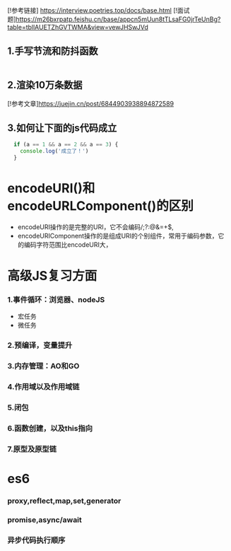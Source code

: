 [!参考链接] https://interview.poetries.top/docs/base.html
[!面试题]https://m26bxrpatp.feishu.cn/base/appcn5mUun8tTLsaFG0jrTeUnBg?table=tbllAUETZhGVTWMA&view=vewJHSwJVd
## 1.手写节流和防抖函数
```js
```
## 2.渲染10万条数据
[!参考文章]https://juejin.cn/post/6844903938894872589

## 3.如何让下面的js代码成立
  ```js
    if (a == 1 && a == 2 && a == 3) {
      console.log('成立了！')
    }
  ```
# encodeURI()和encodeURLComponent()的区别
  - encodeURI操作的是完整的URI，它不会编码/;?:@&=+$,
  - encodeURIComponent操作的是组成URI的个别组件，常用于编码参数，它的编码字符范围比encodeURI大，

# 高级JS复习方面
  ### 1.事件循环：浏览器、nodeJS
   - 宏任务
   - 微任务
  ### 2.预编译，变量提升
  ### 3.内存管理：AO和GO
  ### 4.作用域以及作用域链
  ### 5.闭包
  ### 6.函数创建，以及this指向
  ### 7.原型及原型链
# es6
  ### proxy,reflect,map,set,generator
  ### promise,async/await
  ### 异步代码执行顺序
